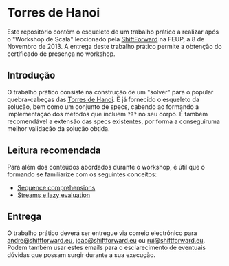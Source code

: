 # Torres de Hanoi

Este repositório contém o esqueleto de um trabalho prático a realizar após o
"Workshop de Scala" leccionado pela [ShiftForward][shiftforward] na FEUP, a 8 de
Novembro de 2013. A entrega deste trabalho prático permite a obtenção do
certificado de presença no workshop.

## Introdução

O trabalho prático consiste na construção de um "solver" para o popular
quebra-cabeças das [Torres de Hanoi][wikipedia]. É já fornecido o esqueleto da
solução, bem como um conjunto de specs, cabendo ao formando a implementação dos
métodos que incluem `???` no seu corpo. É também recomendável a extensão das
specs existentes, por forma a conseguiruma melhor validação da solução obtida.

## Leitura recomendada

Para além dos conteúdos abordados durante o workshop, é útil que o formando se
familiarize com os seguintes conceitos:

* [Sequence comprehensions][seqcomp]
* [Streams e lazy evaluation][streams]

## Entrega

O trabalho prático deverá ser entregue via correio electrónico para
[andre@shiftforward.eu][andre], [joao@shiftforward.eu][joao] ou
[rui@shiftforward.eu][rui]. Podem também usar estes emails para o esclarecimento
de eventuais dúvidas que possam surgir durante a sua execução.

[shiftforward]: http://www.shiftforward.eu/
[wikipedia]: http://en.wikipedia.org/wiki/Tower_of_Hanoi
[seqcomp]: http://docs.scala-lang.org/tutorials/tour/sequence-comprehensions.html
[streams]: http://www.derekwyatt.org/2011/07/29/understanding-scala-streams-through-fibonacci/
[andre]: mailto:andre@shiftforward.eu
[joao]: mailto:joao@shiftforward.eu
[rui]: mailto:rui@shiftforward.eu
